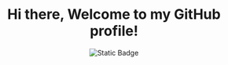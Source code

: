 <div align="center">
  <h1>Hi there, Welcome to my GitHub profile!</h1>
 <img alt="Static Badge" src="https://img.shields.io/badge/LinkedIn-%C2%A1Let's Connect!-blue?link=https%3A%2F%2Fwww.linkedin.com%2Fin%2Fnahuel-n-ramirez">
</div>

<!--
**Nahuel-Ramirez/Nahuel-Ramirez** is a ✨ _special_ ✨ repository because its `README.md` (this file) appears on your GitHub profile.

Here are some ideas to get you started:

- 🔭 I’m currently working on ...
- 🌱 I’m currently learning ...
- 👯 I’m looking to collaborate on ...
- 🤔 I’m looking for help with ...
- 💬 Ask me about ...
- 📫 How to reach me: ...
- 😄 Pronouns: ...
- ⚡ Fun fact: ...
-->
